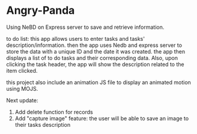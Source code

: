 # Angry-Panda
Using NeBD on Express server to save and retrieve information.

to do list: this app allows users to enter tasks and tasks' description/information. then the app uses Nedb and express server
to store the data with a unique ID and the date it was created. the app then displays a list of to do tasks and their 
corresponding data. Also, upon clicking the task header, the app will show the description related to the item clicked.

this project also include an animation JS file to display an animated motion using MOJS. 

Next update:
1. Add delete function for records
2. Add "capture image" feature: the user will be able to save an image to their tasks description
